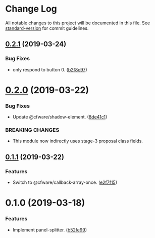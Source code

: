 # Change Log

All notable changes to this project will be documented in this file. See [standard-version](https://github.com/conventional-changelog/standard-version) for commit guidelines.

## [0.2.1](https://github.com/cfware/panel-splitter/compare/v0.2.0...v0.2.1) (2019-03-24)


### Bug Fixes

* only respond to button 0. ([b2f8c97](https://github.com/cfware/panel-splitter/commit/b2f8c97))



# [0.2.0](https://github.com/cfware/panel-splitter/compare/v0.1.1...v0.2.0) (2019-03-22)


### Bug Fixes

* Update @cfware/shadow-element. ([8de41c1](https://github.com/cfware/panel-splitter/commit/8de41c1))


### BREAKING CHANGES

* This module now indirectly uses stage-3 proposal class
fields.



## [0.1.1](https://github.com/cfware/panel-splitter/compare/v0.1.0...v0.1.1) (2019-03-22)


### Features

* Switch to @cfware/callback-array-once. ([e2f7f15](https://github.com/cfware/panel-splitter/commit/e2f7f15))



# 0.1.0 (2019-03-18)


### Features

* Implement panel-splitter. ([b52fe99](https://github.com/cfware/panel-splitter/commit/b52fe99))
